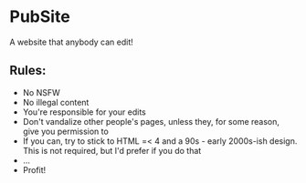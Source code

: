 # PubSite
A website that anybody can edit!

## Rules:
- No NSFW
- No illegal content
- You're responsible for your edits
- Don't vandalize other people's pages, unless they, for some reason, give you permission to
- If you can, try to stick to HTML =< 4 and a 90s - early 2000s-ish design. This is not required, but I'd prefer if you do that
- ...
- Profit!
